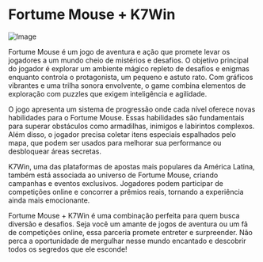 # Fortume Mouse + K7Win

![Image](https://github.com/user-attachments/assets/b9de9dee-b60e-46a0-9e49-3c6ca594ed6f)

Fortume Mouse é um jogo de aventura e ação que promete levar os jogadores a um mundo cheio de mistérios e desafios. O objetivo principal do jogador é explorar um ambiente mágico repleto de desafios e enigmas enquanto controla o protagonista, um pequeno e astuto rato. Com gráficos vibrantes e uma trilha sonora envolvente, o game combina elementos de exploração com puzzles que exigem inteligência e agilidade.

O jogo apresenta um sistema de progressão onde cada nível oferece novas habilidades para o Fortume Mouse. Essas habilidades são fundamentais para superar obstáculos como armadilhas, inimigos e labirintos complexos. Além disso, o jogador precisa coletar itens especiais espalhados pelo mapa, que podem ser usados para melhorar sua performance ou desbloquear áreas secretas.

K7Win, uma das plataformas de apostas mais populares da América Latina, também está associada ao universo de Fortume Mouse, criando campanhas e eventos exclusivos. Jogadores podem participar de competições online e concorrer a prêmios reais, tornando a experiência ainda mais emocionante.

Fortume Mouse + K7Win é uma combinação perfeita para quem busca diversão e desafios. Seja você um amante de jogos de aventura ou um fã de competições online, essa parceria promete entreter e surpreender. Não perca a oportunidade de mergulhar nesse mundo encantado e descobrir todos os segredos que ele esconde!